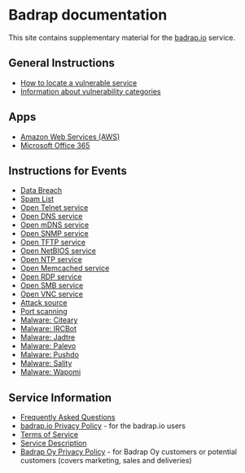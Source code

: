 # Badrap documentation

This site contains supplementary material for the [badrap.io](https://badrap.io) service.

## General Instructions

- [How to locate a vulnerable service](locate.md)
- [Information about vulnerability categories](categories.md)

## Apps

- [Amazon Web Services (AWS)](apps/aws.md)
- [Microsoft Office 365](apps/o365.md)

## Instructions for Events

- [Data Breach](types/databreach.md)
- [Spam List](types/spamlist.md)
- [Open Telnet service](types/telnet.md)
- [Open DNS service](types/dns.md)
- [Open mDNS service](types/mdns.md)
- [Open SNMP service](types/snmp.md)
- [Open TFTP service](types/tftp.md)
- [Open NetBIOS service](types/netbios.md)
- [Open NTP service](types/ntp.md)
- [Open Memcached service](types/memcached.md)
- [Open RDP service](types/rdp.md)
- [Open SMB service](types/smb.md)
- [Open VNC service](types/vnc.md)
- [Attack source](types/attacksource.md)
- [Port scanning](types/portscan.md)
- [Malware: Citeary](types/malware-citeary.md)
- [Malware: IRCBot](types/malware-ircbot.md)
- [Malware: Jadtre](types/malware-jadtre.md)
- [Malware: Palevo](types/malware-palevo.md)
- [Malware: Pushdo](types/malware-pushdo.md)
- [Malware: Sality](types/malware-sality.md)
- [Malware: Wapomi](types/malware-wapomi.md)

## Service Information

- [Frequently Asked Questions](./faq.md)
- [badrap.io Privacy Policy](./privacy.md) - for the badrap.io users
- [Terms of Service](./tos.md)
- [Service Description](./service-description.md)
- [Badrap Oy Privacy Policy](./privacy-company.md) - for Badrap Oy customers or potential customers (covers marketing, sales and deliveries)
